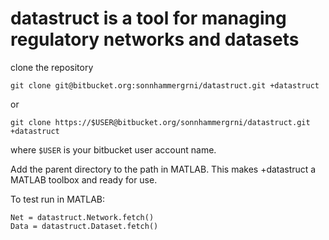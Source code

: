 # datastruct is a tool for managing regulatory networks and datasets

clone the repository
```
git clone git@bitbucket.org:sonnhammergrni/datastruct.git +datastruct
```
or 
```
git clone https://$USER@bitbucket.org/sonnhammergrni/datastruct.git +datastruct
```

where `$USER` is your bitbucket user account name.

Add the parent directory to the path in MATLAB. This makes +datastruct a MATLAB toolbox and ready for use.

To test run in MATLAB:

    Net = datastruct.Network.fetch()
    Data = datastruct.Dataset.fetch()